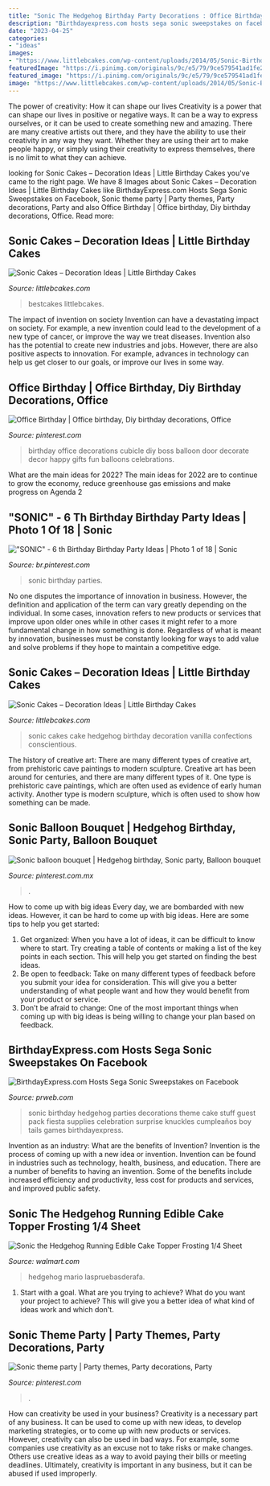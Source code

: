 ```yaml
---
title: "Sonic The Hedgehog Birthday Party Decorations : Office Birthday"
description: "Birthdayexpress.com hosts sega sonic sweepstakes on facebook"
date: "2023-04-25"
categories:
- "ideas"
images:
- "https://www.littlebcakes.com/wp-content/uploads/2014/05/Sonic-Birthday-Cakes.jpg"
featuredImage: "https://i.pinimg.com/originals/9c/e5/79/9ce579541ad1fe2887f1eed76938ac24.jpg"
featured_image: "https://i.pinimg.com/originals/9c/e5/79/9ce579541ad1fe2887f1eed76938ac24.jpg"
image: "https://www.littlebcakes.com/wp-content/uploads/2014/05/Sonic-Birthday-Cakes.jpg"
---
```



The power of creativity: How it can shape our lives
Creativity is a power that can shape our lives in positive or negative ways. It can be a way to express ourselves, or it can be used to create something new and amazing. There are many creative artists out there, and they have the ability to use their creativity in any way they want. Whether they are using their art to make people happy, or simply using their creativity to express themselves, there is no limit to what they can achieve.

	

		
looking for Sonic Cakes – Decoration Ideas | Little Birthday Cakes you've came to the right page. We have 8 Images about Sonic Cakes – Decoration Ideas | Little Birthday Cakes like BirthdayExpress.com Hosts Sega Sonic Sweepstakes on Facebook, Sonic theme party | Party themes, Party decorations, Party and also Office Birthday | Office birthday, Diy birthday decorations, Office. Read more:
		
    
## Sonic Cakes – Decoration Ideas | Little Birthday Cakes

<img loading=lazy src="https://www.littlebcakes.com/wp-content/uploads/2014/05/Sonic-Birthday-Cakes.jpg" onerror="this.onerror=null;this.src='https://tse1.mm.bing.net/th?id=OIP.S4UE0rdStoH5-qCgb6SDYQHaFj&amp;pid=15.1';" alt="Sonic Cakes – Decoration Ideas | Little Birthday Cakes">

_Source: littlebcakes.com_

>bestcakes littlebcakes. 

	

The impact of invention on society
Invention can have a devastating impact on society. For example, a new invention could lead to the development of a new type of cancer, or improve the way we treat diseases. Invention also has the potential to create new industries and jobs. However, there are also positive aspects to innovation. For example, advances in technology can help us get closer to our goals, or improve our lives in some way.

    
## Office Birthday | Office Birthday, Diy Birthday Decorations, Office

<img loading=lazy src="https://i.pinimg.com/originals/9c/e5/79/9ce579541ad1fe2887f1eed76938ac24.jpg" onerror="this.onerror=null;this.src='https://tse4.mm.bing.net/th?id=OIP.5x1-GpVDyMU44gx3_FAFuwHaMY&amp;pid=15.1';" alt="Office Birthday | Office birthday, Diy birthday decorations, Office">

_Source: pinterest.com_

>birthday office decorations cubicle diy boss balloon door decorate decor happy gifts fun balloons celebrations. 

	

What are the main ideas for 2022?
The main ideas for 2022 are to continue to grow the economy, reduce greenhouse gas emissions and make progress on Agenda 2
    
## &quot;SONIC&quot; - 6 Th Birthday Birthday Party Ideas | Photo 1 Of 18 | Sonic

<img loading=lazy src="https://i.pinimg.com/736x/4d/db/d4/4ddbd469926d3c2dcb04f3d46dd2588f.jpg" onerror="this.onerror=null;this.src='https://tse4.mm.bing.net/th?id=OIP.sdtLuU0K1drfC88Zm4z46gHaLE&amp;pid=15.1';" alt="&quot;SONIC&quot; - 6 th Birthday Birthday Party Ideas | Photo 1 of 18 | Sonic">

_Source: br.pinterest.com_

>sonic birthday parties. 

	

No one disputes the importance of innovation in business. However, the definition and application of the term can vary greatly depending on the individual. In some cases, innovation refers to new products or services that improve upon older ones while in other cases it might refer to a more fundamental change in how something is done. Regardless of what is meant by innovation, businesses must be constantly looking for ways to add value and solve problems if they hope to maintain a competitive edge.

    
## Sonic Cakes – Decoration Ideas | Little Birthday Cakes

<img loading=lazy src="http://www.littlebcakes.com/wp-content/uploads/2014/05/Sonic-Cakes-Photos.jpg" onerror="this.onerror=null;this.src='https://tse3.mm.bing.net/th?id=OIP.HFbFrbDJT_R_YKpoIxl7LgHaJ4&amp;pid=15.1';" alt="Sonic Cakes – Decoration Ideas | Little Birthday Cakes">

_Source: littlebcakes.com_

>sonic cakes cake hedgehog birthday decoration vanilla confections conscientious. 

	

The history of creative art: There are many different types of creative art, from prehistoric cave paintings to modern sculpture.
Creative art has been around for centuries, and there are many different types of it. One type is prehistoric cave paintings, which are often used as evidence of early human activity. Another type is modern sculpture, which is often used to show how something can be made.

    
## Sonic Balloon Bouquet | Hedgehog Birthday, Sonic Party, Balloon Bouquet

<img loading=lazy src="https://i.pinimg.com/736x/e5/c7/34/e5c734bd341618d2e6911ce9b738bada.jpg" onerror="this.onerror=null;this.src='https://tse3.mm.bing.net/th?id=OIP.8Qg60pUAWMJZQrEIIH-pgwHaHJ&amp;pid=15.1';" alt="Sonic balloon bouquet | Hedgehog birthday, Sonic party, Balloon bouquet">

_Source: pinterest.com.mx_

>. 

	

How to come up with big ideas
Every day, we are bombarded with new ideas. However, it can be hard to come up with big ideas. Here are some tips to help you get started: 
1. Get organized: When you have a lot of ideas, it can be difficult to know where to start. Try creating a table of contents or making a list of the key points in each section. This will help you get started on finding the best ideas. 
2. Be open to feedback: Take on many different types of feedback before you submit your idea for consideration. This will give you a better understanding of what people want and how they would benefit from your product or service. 
3. Don’t be afraid to change: One of the most important things when coming up with big ideas is being willing to change your plan based on feedback.

    
## BirthdayExpress.com Hosts Sega Sonic Sweepstakes On Facebook

<img loading=lazy src="http://ww1.prweb.com/prfiles/2012/05/25/9547409/75948.jpg" onerror="this.onerror=null;this.src='https://tse1.mm.bing.net/th?id=OIP.8Y5oQ9og688tQrsp5ljOFAHaKX&amp;pid=15.1';" alt="BirthdayExpress.com Hosts Sega Sonic Sweepstakes on Facebook">

_Source: prweb.com_

>sonic birthday hedgehog parties decorations theme cake stuff guest pack fiesta supplies celebration surprise knuckles cumpleaños boy tails games birthdayexpress. 

	

Invention as an industry: What are the benefits of Invention?
Invention is the process of coming up with a new idea or invention. Invention can be found in industries such as technology, health, business, and education. There are a number of benefits to having an invention. Some of the benefits include increased efficiency and productivity, less cost for products and services, and improved public safety.

    
## Sonic The Hedgehog Running Edible Cake Topper Frosting 1/4 Sheet

<img loading=lazy src="https://i5.walmartimages.com/asr/0926e049-3760-4035-95ec-f906d176ed4f_1.ef05ba0ffa0bc50666bf2aebada085d4.jpeg" onerror="this.onerror=null;this.src='https://tse1.mm.bing.net/th?id=OIP.UBpa0zfYPJFyRUqLsWaf5AHaHa&amp;pid=15.1';" alt="Sonic the Hedgehog Running Edible Cake Topper Frosting 1/4 Sheet">

_Source: walmart.com_

>hedgehog mario laspruebasderafa. 

	

1. Start with a goal. What are you trying to achieve? What do you want your project to achieve? This will give you a better idea of what kind of ideas work and which don't. 

    
## Sonic Theme Party | Party Themes, Party Decorations, Party

<img loading=lazy src="https://i.pinimg.com/736x/55/52/3f/55523fd665b006271e2d573d79f0fb33.jpg" onerror="this.onerror=null;this.src='https://tse3.mm.bing.net/th?id=OIP.GPPSYYlhRSGeRFpogCjgrwHaJ3&amp;pid=15.1';" alt="Sonic theme party | Party themes, Party decorations, Party">

_Source: pinterest.com_

>. 

	

How can creativity be used in your business?
Creativity is a necessary part of any business. It can be used to come up with new ideas, to develop marketing strategies, or to come up with new products or services. However, creativity can also be used in bad ways. For example, some companies use creativity as an excuse not to take risks or make changes. Others use creative ideas as a way to avoid paying their bills or meeting deadlines. Ultimately, creativity is important in any business, but it can be abused if used improperly.

